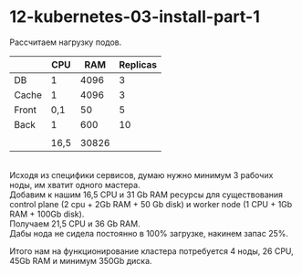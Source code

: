 # 12-kubernetes-03-install-part-1

Рассчитаем нагрузку подов.

|       | CPU  | RAM   | Replicas |
|-------|------|-------|----------|
| DB    | 1    | 4096  | 3        |
| Cache | 1    | 4096  | 3        |
| Front | 0,1  | 50    | 5        |
| Back  | 1    | 600   | 10       |
|       |      |       |          |
|       | 16,5 | 30826 |

<br>Исходя из специфики сервисов, думаю нужно минимум 3 рабочих ноды, им хватит одного мастера.
<br>Добавим к нашим 16,5 CPU и 31 Gb RAM ресурсы для существования control plane (2 cpu + 2Gb RAM + 50 Gb disk) и worker node (1 CPU + 1Gb RAM + 100Gb disk).
<br>Получаем 21,5 CPU и 36 Gb RAM. 
<br>Дабы нода не сидела постоянно в 100% загрузке, накинем запас 25%.

Итого нам на функционирование кластера потребуется 4 ноды, 26 CPU, 45Gb RAM и минимум 350Gb диска.

